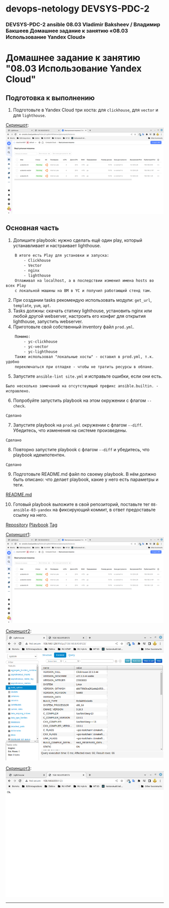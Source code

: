 # devops-netology DEVSYS-PDC-2

### DEVSYS-PDC-2 ansible 08.03 Vladimir Baksheev / Владимир Бакшеев Домашнее задание к занятию «08.03 Использование Yandex Cloud»

# Домашнее задание к занятию "08.03 Использование Yandex Cloud"

## Подготовка к выполнению

1. Подготовьте в Yandex Cloud три хоста: для `clickhouse`, для `vector` и для `lighthouse`.

[Скриншот](https://github.com/bvmspb/devops-netology/tree/main/images/hw_ansible_8_3_1_2022-07-11_16-35-24.png): ![Скриншот](images/hw_ansible_8_3_1_2022-07-11_16-35-24.png)

## Основная часть

1. Допишите playbook: нужно сделать ещё один play, который устанавливает и настраивает lighthouse.

```answer1
    В итоге есть Play для установки и запуска:
        - Clickhouse
        - Vector
        - nginx
        - lighthouse 
    Отлаживал на localhost, а в последствии изменил имена hosts во всех Play 
    с локальной машины на ВМ в YC и получил работающий стенд там.
```

2. При создании tasks рекомендую использовать модули: `get_url`, `template`, `yum`, `apt`.
3. Tasks должны: скачать статику lighthouse, установить nginx или любой другой webserver, настроить его конфиг для открытия lighthouse, запустить webserver.
4. Приготовьте свой собственный inventory файл `prod.yml`.

```answer4
    Помимо:
        - yc-clickhouse
        - yc-vector
        - yc-lighthouse
    Также использовал "локальные хосты" - оставил в prod.yml, т.к. удобно 
    переключаться при отладке - чтобы не тратить ресурсы в облаке. 
```

5. Запустите `ansible-lint site.yml` и исправьте ошибки, если они есть.

```answer5
Было несколько замечаний на отсутствующий префикс ansible.builtin. - исправлено.
```

6. Попробуйте запустить playbook на этом окружении с флагом `--check`.

```answer6
Сделано
```

7. Запустите playbook на `prod.yml` окружении с флагом `--diff`. Убедитесь, что изменения на системе произведены.

```answer7
Сделано
```

8. Повторно запустите playbook с флагом `--diff` и убедитесь, что playbook идемпотентен.

```answer8
Сделано
```

9. Подготовьте README.md файл по своему playbook. В нём должно быть описано: что делает playbook, какие у него есть параметры и теги.

[README.md](https://github.com/bvmspb/ansible_8_2/blob/08-ansible-03-yandex/README.md)

10. Готовый playbook выложите в свой репозиторий, поставьте тег `08-ansible-03-yandex` на фиксирующий коммит, в ответ предоставьте ссылку на него.

[Repository](https://github.com/bvmspb/ansible_8_2/tree/08-ansible-03-yandex)
[Playbook](https://github.com/bvmspb/ansible_8_2/tree/08-ansible-03-yandex/playbook)
[Tag](https://github.com/bvmspb/ansible_8_2/releases/tag/08-ansible-03-yandex)

[Скриншот1](https://github.com/bvmspb/devops-netology/tree/main/images/hw_ansible_8_3_1_2022-07-11_16-35-24.png): ![Скриншот1](images/hw_ansible_8_3_1_2022-07-11_16-35-24.png)

[Скриншот2](https://github.com/bvmspb/devops-netology/tree/main/images/hw_ansible_8_3_2_2022-07-11_16-34-56.png): ![Скриншот2](images/hw_ansible_8_3_2_2022-07-11_16-34-56.png)

[Скриншот3](https://github.com/bvmspb/devops-netology/tree/main/images/hw_ansible_8_3_3_2022-07-11_16-35-02.png): ![Скриншот3](images/hw_ansible_8_3_3_2022-07-11_16-35-02.png)

---
